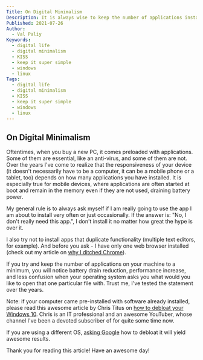 ```yaml
---
Title: On Digital Minimalism
Description: It is always wise to keep the number of applications installed on your device at a minimum.
Published: 2021-07-26
Author:
  - Val Paliy
Keywords:
  - digital life
  - digital minimalism
  - KISS
  - keep it super simple
  - windows
  - linux
Tags:
  - digital life
  - digital minimalism
  - KISS
  - keep it super simple
  - windows
  - linux
---
```


## On Digital Minimalism

Oftentimes, when you buy a new PC, it comes preloaded with applications. Some of them are essential, like an anti-virus, and some of them are not. Over the years I've come to realize that the responsiveness of your device (it doesn't necessarily have to be a computer, it can be a mobile phone or a tablet, too) depends on how many applications you have installed. It is especially true for mobile devices, where applications are often started at boot and remain in the memory even if they are not used, draining battery power.

My general rule is to always ask myself if I am really going to use the app I am about to install very often or just occasionally. If the answer is: "No, I don't really need this app.", I don't install it no matter how great the hype is over it.

I also try not to install apps that duplicate functionality (multiple text editors, for example). And before you ask - I have only one web browser installed (check out my article on [why I ditched Chrome](https://valticus.netlify.app/posts/it-is-time-to-ditch-google-chrome)).

If you try and keep the number of applications on your machine to a minimum, you will notice battery drain reduction, performance increase, and less confusion when your operating system asks you what would you like to open that one particular file with. Trust me, I've tested the statement over the years.

Note: if your computer came pre-installed with software already installed, please read this awesome article by Chris Titus on [how to debloat your Windows 10](https://christitus.com/debloat-windows-10-2020/). Chris is an IT professional and an awesome YouTuber, whose channel I've been a devoted subscriber of for quite some time now.

If you are using a different OS, [asking Google](https://www.google.com/search?q=de-bloat+your+windows+PC&oq=de-bloat+your+windows+PC&aqs=edge..69i57.9865j0j1&sourceid=chrome&ie=UTF-8) how to debloat it will yield awesome results.

Thank you for reading this article! Have an awesome day!
